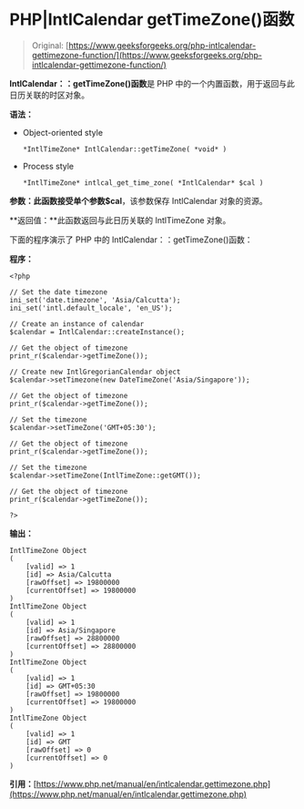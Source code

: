 # PHP|IntlCalendar getTimeZone()函数

> Original: [https://www.geeksforgeeks.org/php-intlcalendar-gettimezone-function/](https://www.geeksforgeeks.org/php-intlcalendar-gettimezone-function/)

**IntlCalendar：：getTimeZone()函数**是 PHP 中的一个内置函数，用于返回与此日历关联的时区对象。

**语法：**

*   Object-oriented style

    ```
    *IntlTimeZone* IntlCalendar::getTimeZone( *void* )
    ```

*   Process style

    ```
    *IntlTimeZone* intlcal_get_time_zone( *IntlCalendar* $cal )
    ```

**参数：**此函数接受单个参数**$cal**，该参数保存 IntlCalendar 对象的资源。

**返回值：**此函数返回与此日历关联的 IntlTimeZone 对象。

下面的程序演示了 PHP 中的 IntlCalendar：：getTimeZone()函数：

**程序：**

```
<?php

// Set the date timezone
ini_set('date.timezone', 'Asia/Calcutta');
ini_set('intl.default_locale', 'en_US');

// Create an instance of calendar
$calendar = IntlCalendar::createInstance();

// Get the object of timezone 
print_r($calendar->getTimeZone());

// Create new IntlGregorianCalendar object
$calendar->setTimezone(new DateTimeZone('Asia/Singapore')); 

// Get the object of timezone 
print_r($calendar->getTimeZone());

// Set the timezone
$calendar->setTimeZone('GMT+05:30');

// Get the object of timezone 
print_r($calendar->getTimeZone());

// Set the timezone
$calendar->setTimeZone(IntlTimeZone::getGMT());

// Get the object of timezone 
print_r($calendar->getTimeZone());

?>
```

**输出：**

```
IntlTimeZone Object
(
    [valid] => 1
    [id] => Asia/Calcutta
    [rawOffset] => 19800000
    [currentOffset] => 19800000
)
IntlTimeZone Object
(
    [valid] => 1
    [id] => Asia/Singapore
    [rawOffset] => 28800000
    [currentOffset] => 28800000
)
IntlTimeZone Object
(
    [valid] => 1
    [id] => GMT+05:30
    [rawOffset] => 19800000
    [currentOffset] => 19800000
)
IntlTimeZone Object
(
    [valid] => 1
    [id] => GMT
    [rawOffset] => 0
    [currentOffset] => 0
)

```

**引用：**[https://www.php.net/manual/en/intlcalendar.gettimezone.php](https://www.php.net/manual/en/intlcalendar.gettimezone.php)